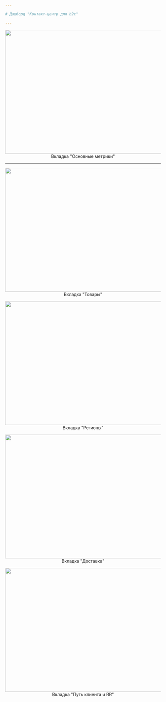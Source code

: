 ```yaml
---

# Дашборд "Контакт-центр для b2c"

---
```


<p align="center">
  <img src="https://user-images.githubusercontent.com/89247751/228300253-56c96b86-8e5f-4f14-8f2e-a859f7e6e928.png" width=700 height=400 /> </br>
  Вкладка "Основные метрики"
</p>

---

<p align="center">
  <img src="https://user-images.githubusercontent.com/89247751/228302599-88f2052e-07e2-4ffb-9836-c84a1b370607.png" width=700 height=400 /> </br>
  Вкладка "Товары"
</p>

<p align="center">
  <img src="https://user-images.githubusercontent.com/89247751/228305280-0b28b74b-7e02-4f92-9e32-494659f4325c.png" width=700 height=400 /> </br>
  Вкладка "Регионы"
</p>

<p align="center">
  <img src="https://user-images.githubusercontent.com/89247751/228306891-967a9943-eabe-4395-aa79-52c4189c01ae.png" width=700 height=400 /> </br>
  Вкладка "Доставка"
</p>

<p align="center">
  <img src="https://user-images.githubusercontent.com/89247751/228307217-ee00cd78-3dbb-4ed8-aa67-8c65a142e60c.png" width=700 height=400 /> </br>
  Вкладка "Путь клиента и RR"
</p>

